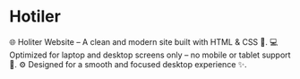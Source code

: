 # Hotiler
🌐 Holiter Website – A clean and modern site built with HTML &amp; CSS 🎨. 💻 Optimized for laptop and desktop screens only – no mobile or tablet support 📵. ⚙️ Designed for a smooth and focused desktop experience ✨.

